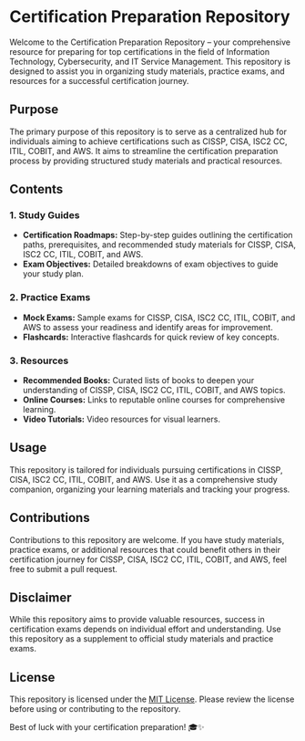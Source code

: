 # Certification Preparation Repository

Welcome to the Certification Preparation Repository – your comprehensive resource for preparing for top certifications in the field of Information Technology, Cybersecurity, and IT Service Management. This repository is designed to assist you in organizing study materials, practice exams, and resources for a successful certification journey.

## Purpose

The primary purpose of this repository is to serve as a centralized hub for individuals aiming to achieve certifications such as CISSP, CISA, ISC2 CC, ITIL, COBIT, and AWS. It aims to streamline the certification preparation process by providing structured study materials and practical resources.

## Contents

### 1. Study Guides

- **Certification Roadmaps:** Step-by-step guides outlining the certification paths, prerequisites, and recommended study materials for CISSP, CISA, ISC2 CC, ITIL, COBIT, and AWS.
- **Exam Objectives:** Detailed breakdowns of exam objectives to guide your study plan.

### 2. Practice Exams

- **Mock Exams:** Sample exams for CISSP, CISA, ISC2 CC, ITIL, COBIT, and AWS to assess your readiness and identify areas for improvement.
- **Flashcards:** Interactive flashcards for quick review of key concepts.

### 3. Resources

- **Recommended Books:** Curated lists of books to deepen your understanding of CISSP, CISA, ISC2 CC, ITIL, COBIT, and AWS topics.
- **Online Courses:** Links to reputable online courses for comprehensive learning.
- **Video Tutorials:** Video resources for visual learners.

## Usage

This repository is tailored for individuals pursuing certifications in CISSP, CISA, ISC2 CC, ITIL, COBIT, and AWS. Use it as a comprehensive study companion, organizing your learning materials and tracking your progress.

## Contributions

Contributions to this repository are welcome. If you have study materials, practice exams, or additional resources that could benefit others in their certification journey for CISSP, CISA, ISC2 CC, ITIL, COBIT, and AWS, feel free to submit a pull request.

## Disclaimer

While this repository aims to provide valuable resources, success in certification exams depends on individual effort and understanding. Use this repository as a supplement to official study materials and practice exams.

## License

This repository is licensed under the [MIT License](LICENSE). Please review the license before using or contributing to the repository.

Best of luck with your certification preparation! 🎓✨

